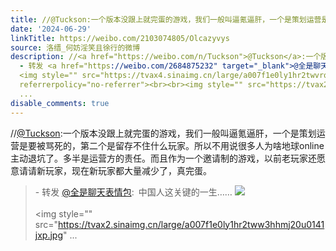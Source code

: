```yaml
---
title: //@Tuckson:一个版本没跟上就完蛋的游戏，我们一般叫逼氪逼肝，一个是策划运营是要被骂死的，第二个是留存不住什么玩家。所以不用说很多人为啥地球online主动退...
date: '2024-06-29'
linkTitle: https://weibo.com/2103074805/Olcazyvys
source: 洛缙_何妨淫笑且徐行的微博
description: //<a href="https://weibo.com/n/Tuckson">@Tuckson</a>:一个版本没跟上就完蛋的游戏，我们一般叫逼氪逼肝，一个是策划运营是要被骂死的，第二个是留存不住什么玩家。所以不用说很多人为啥地球online主动退坑了。多半是运营方的责任。而且作为一个邀请制的游戏，以前老玩家还愿意请请新玩家，现在新玩家都大量减少了，真完蛋。<br><blockquote>
  - 转发 <a href="https://weibo.com/2684875232" target="_blank">@全是聊天表情包</a>: 中国人这关键的一生……
  <img style="" src="https://tvax4.sinaimg.cn/large/a007f1e0ly1hr2twvrqhgj20u0141wm9.jpg"
  referrerpolicy="no-referrer"><br><br><img style="" src="https://tvax2.sinaimg.cn/large/a007f1e0ly1hr2tww3hhmj20u0141jxp.jpg"
  ...
disable_comments: true
---
```

//<a href="https://weibo.com/n/Tuckson">@Tuckson</a>:一个版本没跟上就完蛋的游戏，我们一般叫逼氪逼肝，一个是策划运营是要被骂死的，第二个是留存不住什么玩家。所以不用说很多人为啥地球online主动退坑了。多半是运营方的责任。而且作为一个邀请制的游戏，以前老玩家还愿意请请新玩家，现在新玩家都大量减少了，真完蛋。<br><blockquote> - 转发 <a href="https://weibo.com/2684875232" target="_blank">@全是聊天表情包</a>: 中国人这关键的一生…… <img style="" src="https://tvax4.sinaimg.cn/large/a007f1e0ly1hr2twvrqhgj20u0141wm9.jpg" referrerpolicy="no-referrer"><br><br><img style="" src="https://tvax2.sinaimg.cn/large/a007f1e0ly1hr2tww3hhmj20u0141jxp.jpg" ...